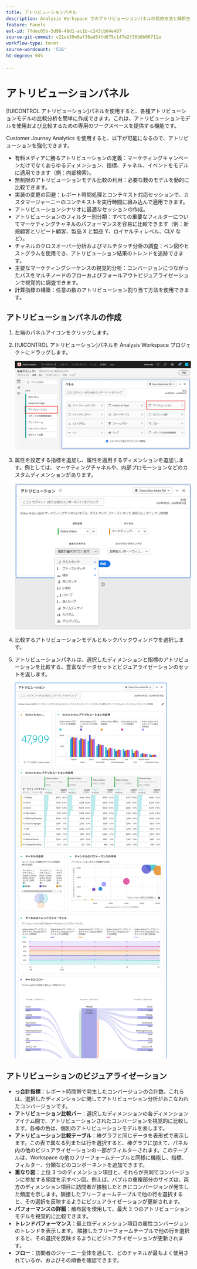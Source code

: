 ```yaml
---
title: アトリビューションパネル
description: Analysis Workspace でのアトリビューションパネルの使用方法と解釈方法。
feature: Panels
exl-id: 7fdec05b-5d99-48d1-ac1b-c243cb64e487
source-git-commit: c21eb39e0af36ad54fd675c147e2f50b6b00711a
workflow-type: tm+mt
source-wordcount: '516'
ht-degree: 94%

---
```


# アトリビューションパネル

[!UICONTROL アトリビューション]パネルを使用すると、各種アトリビューションモデルの比較分析を簡単に作成できます。これは、アトリビューションモデルを使用および比較するための専用のワークスペースを提供する機能です。

Customer Journey Analytics を使用すると、以下が可能になるので、アトリビューションを強化できます。

* 有料メディアに勝るアトリビューションの定義：マーケティングキャンペーンだけでなくあらゆるディメンション、指標、チャネル、イベントをモデルに適用できます（例：内部検索）。
* 無制限のアトリビューションモデル比較の利用：必要な数のモデルを動的に比較できます。
* 実装の変更の回避：レポート時間処理とコンテキスト対応セッションで、カスタマージャーニーのコンテキストを実行時間に組み込んで適用できます。
* アトリビューションシナリオに最適なセッションの作成。
* アトリビューションのフィルター別分類：すべての重要なフィルターについてマーケティングチャネルのパフォーマンスを容易に比較できます（例：新規顧客とリピート顧客、製品 X と製品 Y、ロイヤルティレベル、CLV など）。
* チャネルのクロスオーバー分析およびマルチタッチ分析の調査：ベン図やヒストグラムを使用でき、アトリビューション結果のトレンドを追跡できます。
* 主要なマーケティングシーケンスの視覚的分析：コンバージョンにつながったパスをマルチノードのフローおよびフォールアウトビジュアライゼーションで視覚的に調査できます。
* 計算指標の構築：任意の数のアトリビューション割り当て方法を使用できます。

## アトリビューションパネルの作成

1. 左端のパネルアイコンをクリックします。
1. [!UICONTROL アトリビューション]パネルを Analysis Workspace プロジェクトにドラッグします。

   ![新規アトリビューションパネル](assets/Attribution_Panel_1.png)

1. 属性を設定する指標を追加し、属性を適用するディメンションを追加します。例としては、マーケティングチャネルや、内部プロモーションなどのカスタムディメンションがあります。

   ![ディメンションと指標の選択](assets/attribution_panel2.png)

1. 比較するアトリビューションモデルとルックバックウィンドウを選択します。

1. アトリビューションパネルは、選択したディメンションと指標のアトリビューションを比較する、豊富なデータセットとビジュアライゼーションのセットを返します。

   ![アトリビューションのビジュアライゼーション](assets/attr_panel_vizs.png)

## アトリビューションのビジュアライゼーション

* **っ合計指標**：レポート時間帯で発生したコンバージョンの合計数。これらは、選択したディメンションに関してアトリビューション分析がおこなわれたコンバージョンです。
* **アトリビューション比較バー**：選択したディメンションの各ディメンションアイテム間で、アトリビューションされたコンバージョンを視覚的に比較します。各棒の色は、個別のアトリビューションモデルを表します。
* **アトリビューション比較テーブル**：棒グラフと同じデータを表形式で表示します。この表で異なる列または行を選択すると、棒グラフに加えて、パネル内の他のビジュアライゼーションの一部がフィルターされます。このテーブルは、Workspace の他のフリーフォームテーブルと同様に機能し、指標、フィルター、分類などのコンポーネントを追加できます。
* **重なり図**：上位 3 つのディメンション項目と、それらが共同でコンバージョンに参加する頻度を示すベン図。例えば、バブルの重複部分のサイズは、両方のディメンション項目に訪問者が接触したときにコンバージョンが発生した頻度を示します。隣接したフリーフォームテーブルで他の行を選択すると、その選択を反映するようにビジュアライゼーションが更新されます。
* **パフォーマンスの詳細**：散布図を使用して、最大 3 つのアトリビューションモデルを視覚的に比較できます。
* **トレンドパフォーマンス**：最上位ディメンション項目の属性コンバージョンのトレンドを表示します。 隣接したフリーフォームテーブルで他の行を選択すると、その選択を反映するようにビジュアライゼーションが更新されます。
* **フロー**：訪問者のジャーニー全体を通して、どのチャネルが最もよく使用されているか、およびその順番を確認できます。
